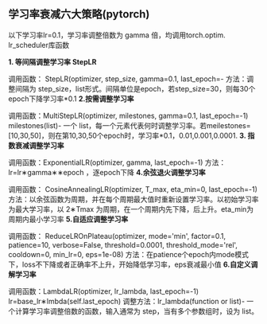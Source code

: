 ## 学习率衰减六大策略(pytorch)

以下学习率lr=0.1，学习率调整倍数为 gamma 倍，均调用torch.optim. lr_scheduler库函数

**1. 等间隔调整学习率 StepLR**


调用函数： StepLR(optimizer, step_size, gamma=0.1, last_epoch=-
方法：调整间隔为 step_size，list形式。间隔单位是epoch，若step_size=30，则每30个epoch下降学习率*0.1
**2.按需调整学习率**


调用函数：MultiStepLR(optimizer, milestones, gamma=0.1, last_epoch=-1)
milestones(list)- 一个 list，每一个元素代表何时调整学习率。若meilestones=[10,30,50]，则在第10,30,50个epoch时，学习率*0.1，0.01,0.001,0.0001.
**3. 指数衰减调整学习率**


调用函数：ExponentialLR(optimizer, gamma, last_epoch=-1)
方法：lr=lr∗gamma∗∗epoch ，逐epoch下降
**4.余弦退火调整学习率**


调用函数： CosineAnnealingLR(optimizer, T_max, eta_min=0, last_epoch=-1)
方法：以余弦函数为周期，并在每个周期最大值时重新设置学习率。以初始学习率为最大学习率，以 2∗Tmax 为周期，在一个周期内先下降，后上升。eta_min为周期内最小学习率
**5.自适应调整学习率**


调用函数： ReduceLROnPlateau(optimizer, mode='min', factor=0.1, patience=10, verbose=False, threshold=0.0001, threshold_mode='rel', cooldown=0, min_lr=0, eps=1e-08)
方法：在patience个epoch内mode模式下，loss不下降或者正确率不上升，开始降低学习率，eps衰减最小值
**6.自定义调解学习率**


调用函数：LambdaLR(optimizer, lr_lambda, last_epoch=-1)
lr=base_lr∗lmbda(self.last_epoch)
调整方法：lr_lambda(function or list)- 一个计算学习率调整倍数的函数，输入通常为 step，当有多个参数组时，设为 list。
